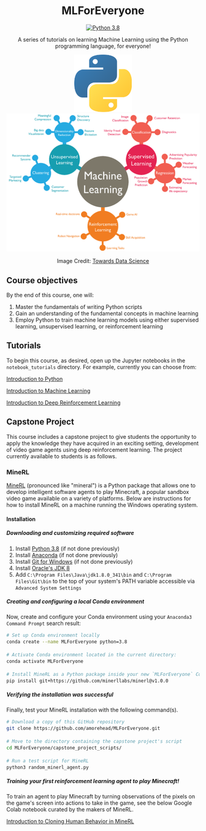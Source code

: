 <div align="center">

# MLForEveryone
[![Python 3.8](https://img.shields.io/badge/python-3.8-blue.svg)](https://www.python.org/downloads/release/python-380/)

A series of tutorials on learning Machine Learning using the Python programming language, for everyone!

<img src="images/python_icon.png" alt="Python Icon" width="150"/>

<img src="images/machine_learning_chart.png" alt="Python Icon" width="1398"/>

Image Credit: [Towards Data Science](https://towardsdatascience.com/machine-learning-algorithms-in-laymans-terms-part-1-d0368d769a7b)

</div>

## Course objectives

By the end of this course, one will:
1. Master the fundamentals of writing Python scripts
2. Gain an understanding of the fundamental concepts in machine learning
3. Employ Python to train machine learning models using either supervised learning, unsupervised learning, or reinforcement learning

## Tutorials

To begin this course, as desired, open up the Jupyter notebooks in the `notebook_tutorials` directory. For example, currently you can choose from:

<a href="https://colab.research.google.com/github/amorehead/MLForEveryone/blob/main/notebook_tutorials/Introduction_to_Python.ipynb" target="_blank">Introduction to Python</a>

<a href="https://colab.research.google.com/github/amorehead/MLForEveryone/blob/main/notebook_tutorials/Introduction_to_Machine_Learning.ipynb" target="_blank">Introduction to Machine Learning</a>

<a href="https://colab.research.google.com/github/amorehead/MLForEveryone/blob/main/notebook_tutorials/Introduction_to_Deep_Reinforcement_Learning.ipynb" target="_blank">Introduction to Deep Reinforcement Learning</a>

## Capstone Project

This course includes a capstone project to give students the opportunity to apply the knowledge they have acquired in an exciting setting, development of video game agents using deep reinforcement learning. The project currently available to students is as follows.

### MineRL

<a href="https://minerl.io/" target="_blank">MineRL</a> (pronounced like "mineral") is a Python package that allows one to develop intelligent software agents to play Minecraft, a popular sandbox video game available on a variety of platforms. Below are instructions for how to install MineRL on a machine running the Windows operating system.

#### Installation

##### Downloading and customizing required software
1. Install <a href="https://www.python.org/ftp/python/3.8.10/python-3.8.10-amd64.exe" target="_blank">Python 3.8</a> (if not done previously)
2. Install <a href="https://www.anaconda.com/" target="_blank">Anaconda</a> (if not done previously)
3. Install <a href="https://www.git-scm.com/" target="_blank">Git for Windows</a> (if not done previously)
4. Install <a href="https://www.oracle.com/java/technologies/downloads/#java8-windows" target="_blank">Oracle's JDK 8</a>
5. Add `C:\Program Files\Java\jdk1.8.0_341\bin` and `C:\Program Files\Git\bin` to the top of your system's PATH variable accessible via `Advanced System Settings`

##### Creating and configuring a local Conda environment

Now, create and configure your Conda environment using your `Anaconda3 Command Prompt` search result:

```bash
# Set up Conda environment locally
conda create --name MLForEveryone python=3.8

# Activate Conda environment located in the current directory:
conda activate MLForEveryone

# Install MineRL as a Python package inside your new `MLForEveryone` Conda environment
pip install git+https://github.com/minerllabs/minerl@v1.0.0
```

##### Verifying the installation was successful

Finally, test your MineRL installation with the following command(s).

```bash
# Download a copy of this GitHub repository
git clone https://github.com/amorehead/MLForEveryone.git

# Move to the directory containing the capstone project's script
cd MLForEveryone/capstone_project_scripts/

# Run a test script for MineRL
python3 random_minerl_agent.py
```

##### Training your first reinforcement learning agent to play Minecraft!

To train an agent to play Minecraft by turning observations of the pixels on the game's screen into actions to take in the game, see the below Google Colab notebook curated by the makers of MineRL.

<a href="https://colab.research.google.com/github/amorehead/MLForEveryone/blob/main/notebook_tutorials/Introduction_to_Cloning_Human_Behavior_in_MineRL.ipynb" target="_blank">Introduction to Cloning Human Behavior in MineRL</a>
